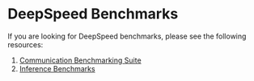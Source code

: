 # DeepSpeed Benchmarks

If you are looking for DeepSpeed benchmarks, please see the following resources:

1. [Communication Benchmarking Suite](https://github.com/microsoft/DeepSpeedExamples/tree/master/benchmarks/communication)
2. [Inference Benchmarks](https://github.com/microsoft/DeepSpeedExamples/tree/master/benchmarks/inference)
